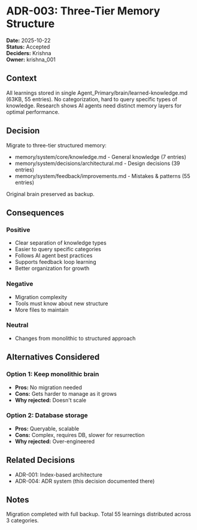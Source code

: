 ﻿# ADR-003: Three-Tier Memory Structure

**Date:** 2025-10-22  
**Status:** Accepted  
**Deciders:** Krishna  
**Owner:** krishna_001

## Context

All learnings stored in single Agent_Primary/brain/learned-knowledge.md (63KB, 55 entries). No categorization, hard to query specific types of knowledge. Research shows AI agents need distinct memory layers for optimal performance.

## Decision

Migrate to three-tier structured memory:
- memory/system/core/knowledge.md - General knowledge (7 entries)
- memory/system/decisions/architectural.md - Design decisions (39 entries)
- memory/system/feedback/improvements.md - Mistakes & patterns (55 entries)

Original brain preserved as backup.

## Consequences

### Positive
- Clear separation of knowledge types
- Easier to query specific categories
- Follows AI agent best practices
- Supports feedback loop learning
- Better organization for growth

### Negative
- Migration complexity
- Tools must know about new structure
- More files to maintain

### Neutral
- Changes from monolithic to structured approach

## Alternatives Considered

### Option 1: Keep monolithic brain
- **Pros:** No migration needed
- **Cons:** Gets harder to manage as it grows
- **Why rejected:** Doesn't scale

### Option 2: Database storage
- **Pros:** Queryable, scalable
- **Cons:** Complex, requires DB, slower for resurrection
- **Why rejected:** Over-engineered

## Related Decisions
- ADR-001: Index-based architecture
- ADR-004: ADR system (this decision documented there)

## Notes
Migration completed with full backup. Total 55 learnings distributed across 3 categories.

